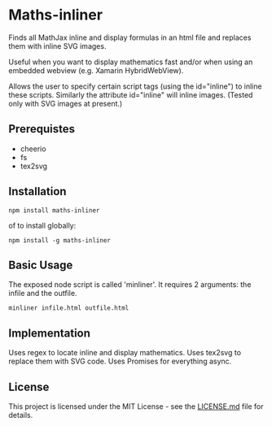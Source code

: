 # Maths-inliner

Finds all MathJax inline and display formulas in an html file and replaces them with inline SVG images.

Useful when you want to display mathematics fast and/or when using an embedded webview (e.g. Xamarin HybridWebView).

Allows the user to specify certain script tags (using the id="inline") to inline these scripts.
Similarly the attribute id="inline" will inline images.
(Tested only with SVG images at present.)

## Prerequistes

* cheerio
* fs
* tex2svg

## Installation

```
npm install maths-inliner
```

of to install globally:

```
npm install -g maths-inliner
```

## Basic Usage

The exposed node script is called 'minliner'.
It requires 2 arguments: the infile and the outfile.

```
minliner infile.html outfile.html
```

## Implementation

Uses regex to locate inline and display mathematics.
Uses tex2svg to replace them with SVG code.
Uses Promises for everything async.

## License

This project is licensed under the MIT License - see the [LICENSE.md](LICENSE.md) file for details.